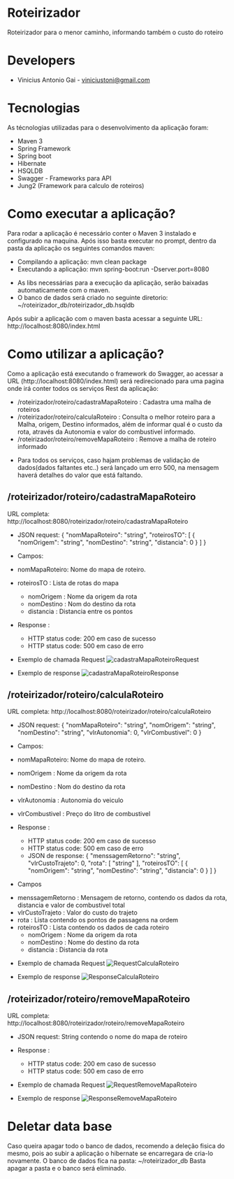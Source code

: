 # Roteirizador
Roteirizador para o menor caminho, informando também o custo do roteiro

# Developers
- Vinicius Antonio Gai - viniciustoni@gmail.com

# Tecnologias
As técnologias utilizadas para o desenvolvimento da aplicação foram:
- Maven 3
- Spring Framework
- Spring boot
- Hibernate
- HSQLDB
- Swagger - Frameworks para API
- Jung2 (Framework para calculo de roteiros)

# Como executar a aplicação?
Para rodar a aplicação é necessário conter o Maven 3 instalado e configurado na maquina.
Após isso basta executar no prompt, dentro da pasta da aplicação os seguintes comandos maven:
- Compilando a aplicação: mvn clean package
- Executando a aplicação: mvn spring-boot:run -Dserver.port=8080

* As libs necessárias para a execução da aplicação, serão baixadas automaticamente com o maven.
* O banco de dados será criado no seguinte diretorio: ~/roteirizador_db/roteirizador_db.hsqldb

Após subir a aplicação com o maven basta acessar a seguinte URL: http://localhost:8080/index.html

# Como utilizar a aplicação?
Como a aplicação está executando o framework do Swagger, ao acessar a URL (http://localhost:8080/index.html) será redirecionado para uma pagina onde irá conter todos os serviços Rest da aplicação:
- /roteirizador/roteiro/cadastraMapaRoteiro : Cadastra uma malha de roteiros
- /roteirizador/roteiro/calculaRoteiro : Consulta o melhor roteiro para a Malha, origem, Destino informados, além de informar qual é o custo da rota, através da Autonomia e valor do combustivel informado.
- /roteirizador/roteiro/removeMapaRoteiro : Remove a malha de roteiro informado

* Para todos os serviços, caso hajam problemas de validação de dados(dados faltantes etc..) será lançado um erro 500, na mensagem haverá detalhes do valor que está faltando.

## /roteirizador/roteiro/cadastraMapaRoteiro
URL completa: http://localhost:8080/roteirizador/roteiro/cadastraMapaRoteiro

- JSON request:
{
  "nomMapaRoteiro": "string",
  "roteirosTO": [
    {
      "nomOrigem": "string",
      "nomDestino": "string",
      "distancia": 0
    }
  ]
}

* Campos:
- nomMapaRoteiro: Nome do mapa de roteiro.
- roteirosTO : Lista de rotas do mapa
  - nomOrigem : Nome da origem da rota
  - nomDestino : Nom do destino da rota
  - distancia : Distancia entre os pontos

- Response : 
  - HTTP status code: 200 em caso de sucesso
  - HTTP status code: 500 em caso de erro

* Exemplo de chamada Request
![cadastraMapaRoteiroRequest](https://github.com/viniciustoni/roteirizador/blob/master/img_doc/RequestCadastraMapaRoteiro.png)

* Exemplo de response
![cadastraMapaRoteiroResponse](https://github.com/viniciustoni/roteirizador/blob/master/img_doc/ResponseCadastraMapaRoteiro.png)

## /roteirizador/roteiro/calculaRoteiro
URL completa: http://localhost:8080/roteirizador/roteiro/calculaRoteiro

- JSON request:
{
  "nomMapaRoteiro": "string",
  "nomOrigem": "string",
  "nomDestino": "string",
  "vlrAutonomia": 0,
  "vlrCombustivel": 0
}

* Campos:
- nomMapaRoteiro: Nome do mapa de roteiro.
- nomOrigem : Nome da origem da rota
- nomDestino : Nom do destino da rota
- vlrAutonomia : Autonomia do veiculo
- vlrCombustivel : Preço do litro de combustivel

- Response : 
  - HTTP status code: 200 em caso de sucesso
  - HTTP status code: 500 em caso de erro
  - JSON de response:
{
  "menssagemRetorno": "string",
  "vlrCustoTrajeto": 0,
  "rota": [
    "string"
  ],
  "roteirosTO": [
    {
      "nomOrigem": "string",
      "nomDestino": "string",
      "distancia": 0
    }
  ]
}

* Campos
- menssagemRetorno : Mensagem de retorno, contendo os dados da rota, distancia e valor de combustivel total
- vlrCustoTrajeto : Valor do custo do trajeto
- rota : Lista contendo os pontos de passagens na ordem
- roteirosTO : Lista contendo os dados de cada roteiro
  - nomOrigem : Nome da origem da rota
  - nomDestino : Nome do destino da rota
  - distancia : Distancia da rota


* Exemplo de chamada Request
![RequestCalculaRoteiro](https://github.com/viniciustoni/roteirizador/blob/master/img_doc/RequestCalculaRoteiro.png)

* Exemplo de response
![ResponseCalculaRoteiro](https://github.com/viniciustoni/roteirizador/blob/master/img_doc/ResponseCalculaRoteiro.png)

## /roteirizador/roteiro/removeMapaRoteiro
URL completa: http://localhost:8080/roteirizador/roteiro/removeMapaRoteiro

- JSON request:
  String contendo o nome do mapa de roteiro

- Response : 
  - HTTP status code: 200 em caso de sucesso
  - HTTP status code: 500 em caso de erro

* Exemplo de chamada Request
![RequestRemoveMapaRoteiro](https://github.com/viniciustoni/roteirizador/blob/master/img_doc/RequestRemoveMapaRoteiro.png)

* Exemplo de response
![ResponseRemoveMapaRoteiro](https://github.com/viniciustoni/roteirizador/blob/master/img_doc/ResponseRemoveMapaRoteiro.png)

# Deletar data base
Caso queira apagar todo o banco de dados, recomendo a deleção fisica do mesmo, pois ao subir a aplicação o hibernate se encarregara de cria-lo novamente. 
O banco de dados fica na pasta: ~/roteirizador_db 
Basta apagar a pasta e o banco será eliminado.
